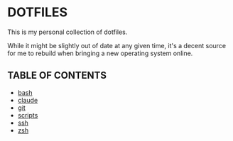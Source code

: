 # DOTFILES

This is my personal collection of dotfiles.

While it might be slightly out of date at any given time, it's a decent source for me to rebuild when bringing a new operating system online.

## TABLE OF CONTENTS

- [bash](./bash)
- [claude](./claude)
- [git](./git)
- [scripts](./scripts)
- [ssh](./ssh)
- [zsh](./zsh)
